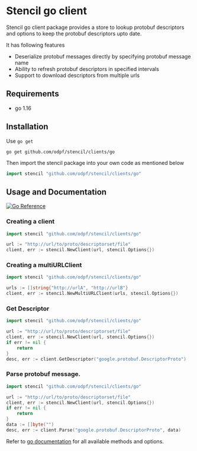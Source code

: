 # Stencil go client

Stencil go client package provides a store to lookup protobuf descriptors and options to keep the protobuf descriptors upto date.

It has following features
 - Deserialize protobuf messages directly by specifying protobuf message name
 - Ability to refresh protobuf descriptors in specified intervals
 - Support to download descriptors from multiple urls

## Requirements

 - go 1.16

## Installation

Use `go get`
```
go get github.com/odpf/stencil/clients/go
```

Then import the stencil package into your own code as mentioned below
```go
import stencil "github.com/odpf/stencil/clients/go"
```

## Usage and Documentation
[![Go Reference](https://pkg.go.dev/badge/github.com/odpf/stencil/clients/go.svg)](https://pkg.go.dev/github.com/odpf/stencil/clients/go)

### Creating a client

```go
import stencil "github.com/odpf/stencil/clients/go"

url := "http://url/to/proto/descriptorset/file"
client, err := stencil.NewClient(url, stencil.Options{})
```

### Creating a multiURLClient

```go
import stencil "github.com/odpf/stencil/clients/go"

urls := []string{"http://urlA", "http://urlB"}
client, err := stencil.NewMultiURLClient(urls, stencil.Options{})
```

### Get Descriptor
```go
import stencil "github.com/odpf/stencil/clients/go"

url := "http://url/to/proto/descriptorset/file"
client, err := stencil.NewClient(url, stencil.Options{})
if err != nil {
    return
}
desc, err := client.GetDescriptor("google.protobuf.DescriptorProto")
```

### Parse protobuf message. 
```go
import stencil "github.com/odpf/stencil/clients/go"

url := "http://url/to/proto/descriptorset/file"
client, err := stencil.NewClient(url, stencil.Options{})
if err != nil {
    return
}
data := []byte("")
desc, err := client.Parse("google.protobuf.DescriptorProto", data)
```

Refer to [go documentation](https://pkg.go.dev/github.com/odpf/stencil/clients/go) for all available methods and options.
